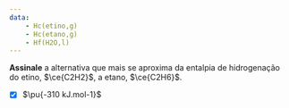 ```yaml
---
data:
    - Hc(etino,g)
    - Hc(etano,g)
    - Hf(H2O,l)
---
```


**Assinale** a alternativa que mais se aproxima da entalpia de hidrogenação do etino, $\ce{C2H2}$, a etano, $\ce{C2H6}$.

- [x] $\pu{-310 kJ.mol-1}$
